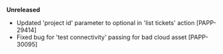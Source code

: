 **Unreleased**
* Updated 'project id' parameter to optional in 'list tickets' action [PAPP-29414]
* Fixed bug for 'test connectivity' passing for bad cloud asset [PAPP-30095]